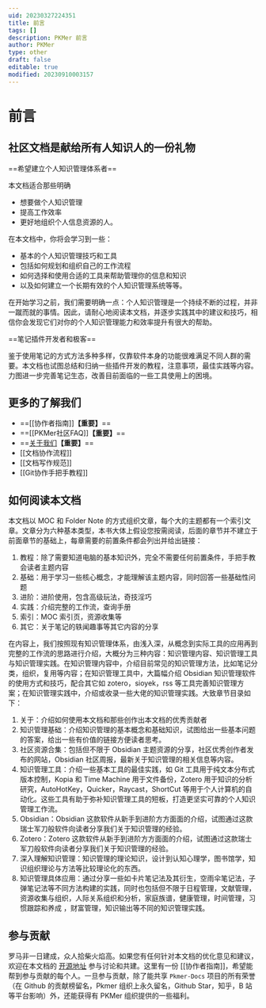 ```yaml
---
uid: 20230327224351
title: 前言
tags: []
description: PKMer 前言
author: PKMer
type: other
draft: false
editable: true
modified: 20230910003157
---
```


# 前言

## 社区文档是献给所有人知识人的一份礼物

==希望建立个人知识管理体系者==

本文档适合那些明确

- 想要做个人知识管理
- 提高工作效率
- 更好地组织个人信息资源的人。

在本文档中，你将会学习到一些：

- 基本的个人知识管理技巧和工具
- 包括如何规划和组织自己的工作流程
- 如何选择和使用合适的工具来帮助管理你的信息和知识
- 以及如何建立一个长期有效的个人知识管理系统等等。

在开始学习之前，我们需要明确一点：个人知识管理是一个持续不断的过程，并非一蹴而就的事情。因此，请耐心地阅读本文档，并逐步实践其中的建议和技巧，相信你会发现它们对你的个人知识管理能力和效率提升有很大的帮助。

==笔记插件开发者和极客==

鉴于使用笔记的方式方法多种多样，仅靠软件本身的功能很难满足不同人群的需要。本文档也试图总结和归纳一些插件开发的教程，注意事项，最佳实践等内容。力图进一步完善笔记生态，改善目前面临的一些工具使用上的困境。

## 更多的了解我们

- ==[[协作者指南]]**【重要】**==
- ==[[PKMer社区FAQ]]**【重要】**==
- ==[关于我们](https://pkmer.cn/about/)**【重要】**==
- [[文档协作流程]]
- [[文档写作规范]]
- [[Git协作手把手教程]]

## 如何阅读本文档

本文档以 MOC 和 Folder Note 的方式组织文章，每个大的主题都有一个索引文章。文章分为六种基本类型，本书大体上假设您按需阅读，后面的章节并不建立于前面章节的基础上，每章需要的前置条件都会列出并给出链接：

1. 教程：除了需要知道电脑的基本知识外，完全不需要任何前置条件，手把手教会读者主题内容
2. 基础：用于学习一些核心概念，才能理解该主题内容，同时回答一些基础性问题
3. 进阶：进阶使用，包含高级玩法，奇技淫巧
4. 实践：介绍完整的工作流，查询手册
5. 索引：MOC 索引页，资源收集等
6. 其它：关于笔记的轶闻趣事等其它内容的分享

在内容上，我们按照现有知识管理体系，由浅入深，从概念到实际工具的应用再到完整的工作流的思路进行介绍，大概分为三种内容：知识管理内容、知识管理工具与知识管理实践。在知识管理内容中，介绍目前常见的知识管理方法，比如笔记分类，组织，复用等内容；在知识管理工具中，大篇幅介绍 Obsidian 知识管理软件的使用方式和技巧，配合其它如 zotero，sioyek，rss 等工具完善知识管理方案；在知识管理实践中，介绍或收录一些大佬的知识管理实践。大致章节目录如下：

1. 关于：介绍如何使用本文档和那些创作出本文档的优秀贡献者
2. 知识管理基础：介绍知识管理的基本概念和基础知识，试图给出一些基本问题的答案，给出一些有价值的链接方便读者思考。
3. 社区资源合集：包括但不限于 Obsidian 主题资源的分享，社区优秀创作者发布的网站，Obsidian 社区周报，最新关于知识管理的相关信息等内容。
4. 知识管理工具：介绍一些基本工具的最佳实践，如 Git 工具用于纯文本分布式版本控制，Kopia 和 Time Machine 用于文件备份，Zotero 用于知识的分析研究，AutoHotKey，Quicker，Raycast，ShortCut 等用于个人计算机的自动化。这些工具有助于弥补知识管理工具的短板，打造更坚实可靠的个人知识管理工作流。
5. Obsidian：Obsidian 这款软件从新手到进阶方方面面的介绍，试图通过这款瑞士军刀般软件向读者分享我们关于知识管理的经验。
6. Zotero：Zotero 这款软件从新手到进阶方方面面的介绍，试图通过这款瑞士军刀般软件向读者分享我们关于知识管理的经验。
7. 深入理解知识管理：知识管理的理论知识，设计到认知心理学，图书馆学，知识组织理论与方法等比较理论化的东西。
8. 知识管理具体应用：通过分享一些如卡片笔记法及其衍生，空雨伞笔记法，子弹笔记法等不同方法构建的实践，同时也包括但不限于日程管理，文献管理，资源收集与组织，人际关系组织和分析，家庭族谱，健康管理，时间管理，习惯跟踪和养成 ，财富管理，知识输出等不同的知识管理实践。

## 参与贡献

罗马非一日建成，众人拾柴火焰高。如果您有任何针对本文档的优化意见和建议，欢迎在本文档的 [开源地址](https://github.com/PKM-er/Pkmer-Docs) 参与讨论和共建。这里有一份 [[协作者指南]]，希望能帮到参与贡献的每个人。一旦参与贡献，除了能共享 `Pkmer-Docs` 项目的所有荣誉（在 Github 的贡献榜留名，Pkmer 组织上永久留名，Github Star，知乎，B 站等平台影响）外，还能获得有 PKMer 组织提供的一些福利。